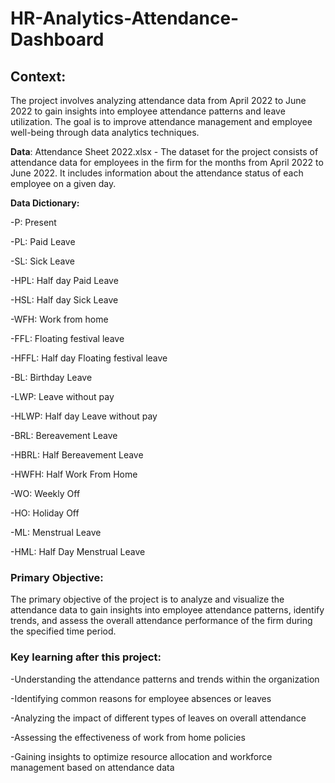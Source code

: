 # HR-Analytics-Attendance-Dashboard

## Context:
The project involves analyzing attendance data from April 2022 to June 2022 to gain insights into employee attendance patterns and leave utilization. The goal is to improve attendance management and employee well-being through data analytics techniques.

**Data**: Attendance Sheet 2022.xlsx - The dataset for the project consists of attendance data for employees in the firm for the months from April 2022 to June 2022. It includes information about the attendance status of each employee on a given day.

**Data Dictionary:**

-P: Present

-PL: Paid Leave

-SL: Sick Leave

-HPL: Half day Paid Leave

-HSL: Half day Sick Leave

-WFH: Work from home

-FFL: Floating festival leave

-HFFL: Half day Floating festival leave

-BL: Birthday Leave

-LWP: Leave without pay

-HLWP: Half day Leave without pay

-BRL: Bereavement Leave

-HBRL: Half Bereavement Leave

-HWFH: Half Work From Home

-WO: Weekly Off

-HO: Holiday Off

-ML: Menstrual Leave

-HML: Half Day Menstrual Leave

### Primary Objective:
The primary objective of the project is to analyze and visualize the attendance data to gain insights into employee attendance patterns, identify trends, and assess the overall attendance performance of the firm during the specified time period.

### Key learning after this project:
-Understanding the attendance patterns and trends within the organization

-Identifying common reasons for employee absences or leaves

-Analyzing the impact of different types of leaves on overall attendance

-Assessing the effectiveness of work from home policies

-Gaining insights to optimize resource allocation and workforce management based on attendance data
